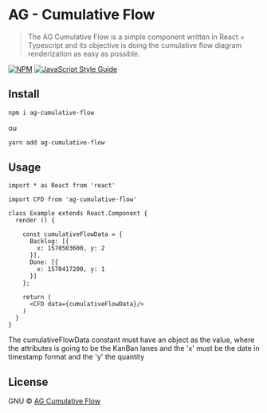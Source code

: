 # AG - Cumulative Flow

> The AG Cumulative Flow is a simple component written in React + Typescript and its objective is doing the cumulative flow diagram renderization as easy as possible.

[![NPM](https://img.shields.io/npm/v/ag-cumulative-flow.svg)](https://www.npmjs.com/package/ag-cumulative-flow) [![JavaScript Style Guide](https://img.shields.io/badge/code_style-standard-brightgreen.svg)](https://standardjs.com)

## Install

```bash
npm i ag-cumulative-flow
```

ou 

```bash
yarn add ag-cumulative-flow
```

## Usage

```tsx
import * as React from 'react'

import CFD from 'ag-cumulative-flow'

class Example extends React.Component {
  render () {

    const cumulativeFlowData = {
      Backlog: [{
        x: 1570503600, y: 2
      }],
      Done: [{
        x: 1570417200, y: 1
      }]
    };

    return (
      <CFD data={cumulativeFlowData}/>
    )
  }
}
```

The cumulativeFlowData constant must have an object as the value, where the attributes is going to be the KanBan lanes and the 'x' must be the date in timestamp format and the 'y' the quantity

## License

GNU © [AG Cumulative Flow](https://github.com/valentim/ag-cumulative-flow)
